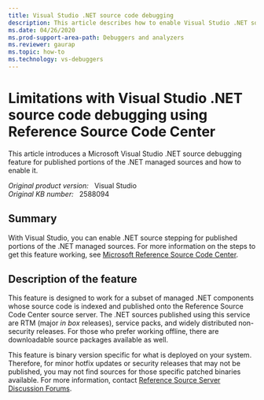 ```yaml
---
title: Visual Studio .NET source code debugging
description: This article describes how to enable Visual Studio .NET source code debugging using Reference Source Code Center.
ms.date: 04/26/2020
ms.prod-support-area-path: Debuggers and analyzers
ms.reviewer: gaurap
ms.topic: how-to
ms.technology: vs-debuggers
---
```

# Limitations with Visual Studio .NET source code debugging using Reference Source Code Center

This article introduces a Microsoft Visual Studio .NET source debugging feature for published portions of the .NET managed sources and how to enable it.

_Original product version:_ &nbsp;  Visual Studio  
_Original KB number:_ &nbsp; 2588094

## Summary

With Visual Studio, you can enable .NET source stepping for published portions of the .NET managed sources. For more information on the steps to get this feature working, see [Microsoft Reference Source Code Center](https://referencesource.microsoft.com/).

## Description of the feature

This feature is designed to work for a subset of managed .NET components whose source code is indexed and published onto the Reference Source Code Center source server. The .NET sources published using this service are RTM (major *in box* releases), service packs, and widely distributed non-security releases. For those who prefer working offline, there are downloadable source packages available as well.

This feature is binary version specific for what is deployed on your system. Therefore, for minor hotfix updates or security releases that may not be published, you may not find sources for those specific patched binaries available. For more information, contact [Reference Source Server Discussion Forums](https://social.msdn.microsoft.com/Forums/home?forum=refsourceserver).
